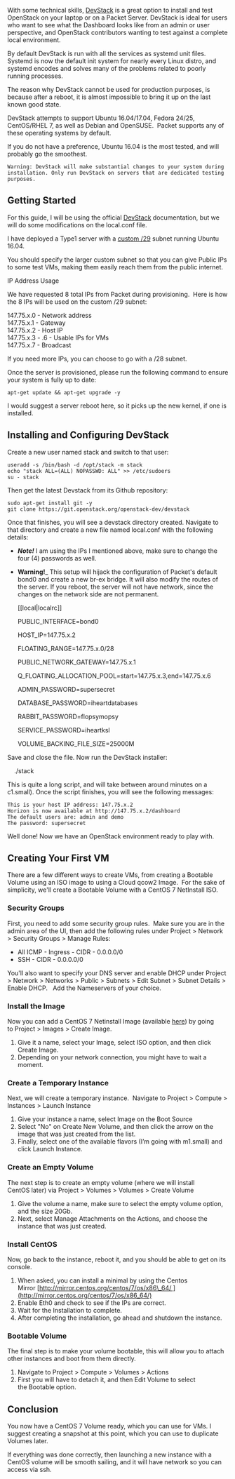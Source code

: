 <!-- 
<meta>
{
    "title":"OpenStack DevStack",
    "description":"Testing OpenStack using DevStack",
    "author":"Ronggur Habibun",
    "github":"ronggur",
    "email":"ronggur.mh@gmail.com",
    "date": "2019/06/06",
    "tag":["DevStack", "OpenStack"]
}
</meta> 
-->

With some technical skills, [DevStack](https://docs.openstack.org/devstack/latest/) is a great option to install and test OpenStack on your laptop or on a Packet Server. DevStack is ideal for users who want to see what the Dashboard looks like from an admin or user perspective, and OpenStack contributors wanting to test against a complete local environment.

By default DevStack is run with all the services as systemd unit files. Systemd is now the default init system for nearly every Linux distro, and systemd encodes and solves many of the problems related to poorly running processes.

The reason why DevStack cannot be used for production purposes, is because after a reboot, it is almost impossible to bring it up on the last known good state. 

DevStack attempts to support Ubuntu 16.04/17.04, Fedora 24/25, CentOS/RHEL 7, as well as Debian and OpenSUSE.  Packet supports any of these operating systems by default. 

If you do not have a preference, Ubuntu 16.04 is the most tested, and will probably go the smoothest.

`Warning: DevStack will make substantial changes to your system during installation. Only run DevStack on servers that are dedicated testing purposes. `

Getting Started
---------------

For this guide, I will be using the official [DevStack](https://docs.openstack.org/devstack/latest/guides/single-machine.html) documentation, but we will do some modifications on the local.conf file.

I have deployed a Type1 server with a [custom /29](https://support.packet.com/kb/articles/custom-subnet-size) subnet running Ubuntu 16.04.

You should specify the larger custom subnet so that you can give Public IPs to some test VMs, making them easily reach them from the public internet.

IP Address Usage

We have requested 8 total IPs from Packet during provisioning.  Here is how the 8 IPs will be used on the custom /29 subnet:

147.75.x.0 - Network address  
147.75.x.1 - Gateway  
147.75.x.2 - Host IP  
147.75.x.3 - .6 - Usable IPs for VMs  
147.75.x.7 - Broadcast

  
If you need more IPs, you can choose to go with a /28 subnet.

Once the server is provisioned, please run the following command to ensure your system is fully up to date:

    apt-get update && apt-get upgrade -y 

I would suggest a server reboot here, so it picks up the new kernel, if one is installed.

Installing and Configuring DevStack
-----------------------------------

Create a new user named stack and switch to that user:

    useradd -s /bin/bash -d /opt/stack -m stack
    echo "stack ALL=(ALL) NOPASSWD: ALL" >> /etc/sudoers
    su - stack

Then get the latest Devstack from its Github repository:

    sudo apt-get install git -y
    git clone https://git.openstack.org/openstack-dev/devstack 

Once that finishes, you will see a devstack directory created. Navigate to that directory and create a new file named local.conf with the following details: 

*   **_Note!_** I am using the IPs I mentioned above, make sure to change the four (4) passwords as well. 
*   **Warning!**_ This setup will hijack the configuration of Packet's default bond0 and create a new br-ex bridge. It will also modify the routes of the server. If you reboot, the server will not have network, since the changes on the network side are not permanent.

    [[local|localrc]]
    
    PUBLIC_INTERFACE=bond0
    
    HOST_IP=147.75.x.2
    
    FLOATING_RANGE=147.75.x.0/28
    
    PUBLIC_NETWORK_GATEWAY=147.75.x.1
    
    Q_FLOATING_ALLOCATION_POOL=start=147.75.x.3,end=147.75.x.6
    
    ADMIN_PASSWORD=supersecret
    
    DATABASE_PASSWORD=iheartdatabases
    
    RABBIT_PASSWORD=flopsymopsy
    
    SERVICE_PASSWORD=iheartksl
    
    VOLUME_BACKING_FILE_SIZE=25000M

Save and close the file. Now run the DevStack installer:

    ./stack

This is quite a long script, and will take between around minutes on a c1.small). Once the script finishes, you will see the following messages:

    This is your host IP address: 147.75.x.2
    Horizon is now available at http://147.75.x.2/dashboard
    The default users are: admin and demo
    The password: supersecret
    

Well done! Now we have an OpenStack environment ready to play with.

Creating Your First VM
----------------------

There are a few different ways to create VMs, from creating a Bootable Volume using an ISO image to using a Cloud qcow2 Image.  For the sake of simplicity, we'll create a Bootable Volume with a CentOS 7 NetInstall ISO. 

### Security Groups

First, you need to add some security group rules.  Make sure you are in the admin area of the UI, then add the following rules under Project > Network > Security Groups > Manage Rules:

*   All ICMP - Ingress - CIDR - 0.0.0.0/0
*   SSH - CIDR - 0.0.0.0/0

You'll also want to specify your DNS server and enable DHCP under Project > Network > Networks > Public > Subnets > Edit Subnet > Subnet Details > Enable DHCP.   Add the Nameservers of your choice.

### Install the Image

Now you can add a CentOS 7 Netinstall Image (available [here](http://isoredirect.centos.org/centos/7/isos/x86_64/)) by going to Project > Images > Create Image.

1.  Give it a name, select your Image, select ISO option, and then click Create Image.
2.  Depending on your network connection, you might have to wait a moment.

### Create a Temporary Instance

Next, we will create a temporary instance.  Navigate to Project > Compute > Instances > Launch Instance

1.  Give your instance a name, select Image on the Boot Source
2.  Select "No" on Create New Volume, and then click the arrow on the image that was just created from the list.
3.  Finally, select one of the available flavors (I’m going with m1.small) and click Launch Instance.

### Create an Empty Volume

The next step is to create an empty volume (where we will install CentOS later) via Project > Volumes > Volumes > Create Volume

1.  Give the volume a name, make sure to select the empty volume option, and the size 20Gb.
2.  Next, select Manage Attachments on the Actions, and choose the instance that was just created.

### Install CentOS

Now, go back to the instance, reboot it, and you should be able to get on its console.

1.  When asked, you can install a minimal by using the Centos Mirror [http://mirror.centos.org/centos/7/os/x86\_64/ ](http://mirror.centos.org/centos/7/os/x86_64/)
2.  Enable Eth0 and check to see if the IPs are correct.
3.  Wait for the Installation to complete.
4.  After completing the installation, go ahead and shutdown the instance.

### Bootable Volume

The final step is to make your volume bootable, this will allow you to attach other instances and boot from them directly.  

1.  Navigate to Project > Compute > Volumes > Actions
2.  First you will have to detach it, and then Edit Volume to select the Bootable option.

Conclusion
----------

You now have a CentOS 7 Volume ready, which you can use for VMs. I suggest creating a snapshot at this point, which you can use to duplicate Volumes later.  

If everything was done correctly, then launching a new instance with a CentOS volume will be smooth sailing, and it will have network so you can access via ssh.
